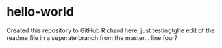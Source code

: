 # hello-world
Created this repository to GitHub
Richard here, just testingtghe edit of the readme file in a seperate branch from the master...
line four?
